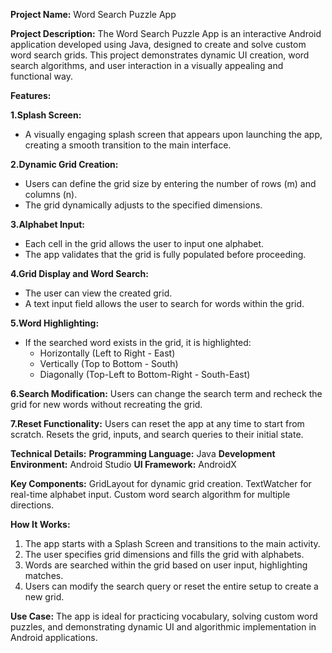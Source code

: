 **Project Name:** Word Search Puzzle App

**Project Description:**
The Word Search Puzzle App is an interactive Android application developed using Java, designed to create and solve custom word search grids. This project demonstrates dynamic UI creation, word search algorithms, and user interaction in a visually appealing and functional way.

**Features:**

**1.Splash Screen:**
- A visually engaging splash screen that appears upon launching the app, creating a smooth transition to the main interface.

**2.Dynamic Grid Creation:**
- Users can define the grid size by entering the number of rows (m) and columns (n).
- The grid dynamically adjusts to the specified dimensions.

**3.Alphabet Input:**
- Each cell in the grid allows the user to input one alphabet.
- The app validates that the grid is fully populated before proceeding.

**4.Grid Display and Word Search:**
- The user can view the created grid.
- A text input field allows the user to search for words within the grid.

**5.Word Highlighting:**
- If the searched word exists in the grid, it is highlighted:
  - Horizontally (Left to Right - East)
  - Vertically (Top to Bottom - South)
  - Diagonally (Top-Left to Bottom-Right - South-East)

**6.Search Modification:**
Users can change the search term and recheck the grid for new words without recreating the grid.

**7.Reset Functionality:**
Users can reset the app at any time to start from scratch.
Resets the grid, inputs, and search queries to their initial state.

**Technical Details:**
**Programming Language:** Java
**Development Environment:** Android Studio
**UI Framework:** AndroidX

**Key Components:**
GridLayout for dynamic grid creation.
TextWatcher for real-time alphabet input.
Custom word search algorithm for multiple directions.

**How It Works:**
1. The app starts with a Splash Screen and transitions to the main activity.
2. The user specifies grid dimensions and fills the grid with alphabets.
3. Words are searched within the grid based on user input, highlighting matches.
4. Users can modify the search query or reset the entire setup to create a new grid.

**Use Case:**
The app is ideal for practicing vocabulary, solving custom word puzzles, and demonstrating dynamic UI and algorithmic implementation in Android applications.
